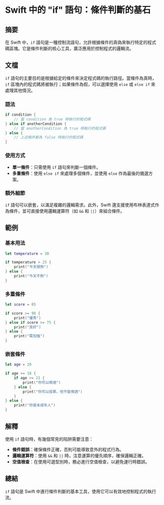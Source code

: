 <!--
Meta Description: # Swift 中的 "if" 語句：條件判斷的基石 ## 摘要 在 Swift 中，`if` 語句是一種控制流語句，允許根據條件的真偽來執行特定的程式碼區塊。它是條件判斷的核心工具，廣泛應用於控制程式的邏輯流。 ## 文檔 `if` 語句的主要目的是根據給定的條件來決定程式碼的執行路徑。當條件為真...
Meta Keywords: else, swift, print, 時執行的程式碼, let
-->

# Swift 中的 "if" 語句：條件判斷的基石

## 摘要
在 Swift 中，`if` 語句是一種控制流語句，允許根據條件的真偽來執行特定的程式碼區塊。它是條件判斷的核心工具，廣泛應用於控制程式的邏輯流。

## 文檔
`if` 語句的主要目的是根據給定的條件來決定程式碼的執行路徑。當條件為真時，`if` 區塊內的程式碼將被執行；如果條件為假，可以選擇使用 `else` 或 `else if` 來處理其他情況。

### 語法
```swift
if condition {
    // 當 condition 為 true 時執行的程式碼
} else if anotherCondition {
    // 當 anotherCondition 為 true 時執行的程式碼
} else {
    // 上述條件都為 false 時執行的程式碼
}
```

### 使用方式
- **單一條件**：只需使用 `if` 語句來判斷一個條件。
- **多重條件**：使用 `else if` 來處理多個條件，並使用 `else` 作為最後的備選方案。

### 額外細節
`if` 語句可以嵌套，以滿足複雜的邏輯需求。此外，Swift 還支援使用布林表達式作為條件，並可直接使用邏輯運算符（如 `&&` 和 `||`）來組合條件。

## 範例
### 基本用法
```swift
let temperature = 30

if temperature > 25 {
    print("今天很熱")
} else {
    print("今天不熱")
}
```

### 多重條件
```swift
let score = 85

if score >= 90 {
    print("優秀")
} else if score >= 75 {
    print("良好")
} else {
    print("需加強")
}
```

### 嵌套條件
```swift
let age = 20

if age >= 18 {
    if age >= 21 {
        print("你可以喝酒")
    } else {
        print("你可以投票，但不能喝酒")
    }
} else {
    print("你是未成年人")
}
```

## 解釋
使用 `if` 語句時，有幾個常見的陷阱需要注意：
- **條件錯誤**：確保條件正確，否則可能導致意外的程式行為。
- **邏輯運算符**：使用 `&&` 和 `||` 時，注意運算的優先順序，確保邏輯正確。
- **空值檢查**：在使用可選型別時，務必進行空值檢查，以避免運行時錯誤。

## 總結
`if` 語句是 Swift 中進行條件判斷的基本工具，使用它可以有效地控制程式的執行流。